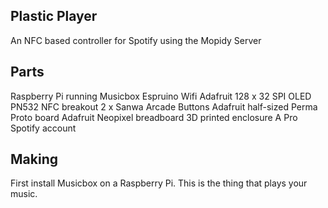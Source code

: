 Plastic Player
--------------

An NFC based controller for Spotify using the Mopidy Server

Parts
-----

Raspberry Pi running Musicbox
Espruino Wifi
Adafruit 128 x 32 SPI OLED
PN532 NFC breakout
2 x Sanwa Arcade Buttons
Adafruit half-sized Perma Proto board
Adafruit Neopixel breadboard
3D printed enclosure
A Pro Spotify account


Making
------

First install Musicbox on a Raspberry Pi. This is the thing that plays your music.
